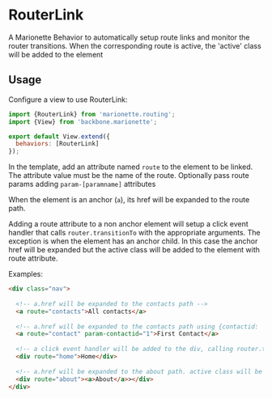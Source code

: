 # RouterLink

A Marionette Behavior to automatically setup route links and monitor the router transitions. When the corresponding route
is active, the 'active' class will be added to the element  
    
## Usage

Configure a view to use RouterLink:
```javascript
import {RouterLink} from 'marionette.routing';
import {View} from 'backbone.marionette';

export default View.extend({
  behaviors: [RouterLink]
});
```

In the template, add an attribute named `route` to the element to be linked. The attribute value must be the name
of the route. Optionally pass route params adding `param-[paramname]` attributes

When the element is an anchor (<code>a</code>), its href will be expanded to the route path.

Adding a route attribute to a non anchor element will setup a click event handler that calls `router.transitionTo`
with the appropriate arguments. The exception is when the element has an anchor child. In this case the anchor href
will be expanded but the active class will be added to the element with route attribute.
 
Examples:
```html
<div class="nav">
  
  <!-- a.href will be expanded to the contacts path -->
  <a route="contacts">All contacts</a>
  
  <!-- a.href will be expanded to the contacts path using {contactid: '1'} as params -->
  <a route="contact" param-contactid="1">First Contact</a>
  
  <!-- a click event handler will be added to the div, calling router.transitionTo('home') -->
  <div route="home">Home</div>
  
  <!-- a.href will be expanded to the about path. active class will be added to div. Useful for Bootstrao list-group -->
  <div route="about"><a>About</a>></div>  
</div>
```